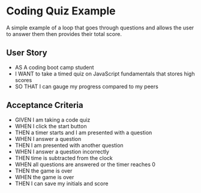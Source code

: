 # Coding Quiz Example

A simple example of a loop that goes through questions and allows the user to answer them then provides their total score.

## User Story
* AS A coding boot camp student
* I WANT to take a timed quiz on JavaScript fundamentals that stores high scores
* SO THAT I can gauge my progress compared to my peers

## Acceptance Criteria
* GIVEN I am taking a code quiz
* WHEN I click the start button
* THEN a timer starts and I am presented with a question
* WHEN I answer a question
* THEN I am presented with another question
* WHEN I answer a question incorrectly
* THEN time is subtracted from the clock
* WHEN all questions are answered or the timer reaches 0
* THEN the game is over
* WHEN the game is over
* THEN I can save my initials and score